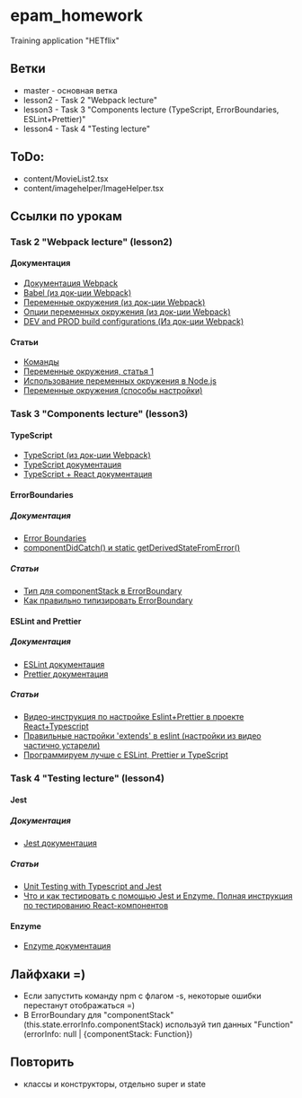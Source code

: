 # epam_homework
Training application "HETflix"
## Ветки
- master - основная ветка
- lesson2 - Task 2 "Webpack lecture"
- lesson3 - Task 3 "Components lecture (TypeScript, ErrorBoundaries, ESLint+Prettier)"
- lesson4 - Task 4 "Testing lecture"
## ToDo:
- content/MovieList2.tsx
- content/imagehelper/ImageHelper.tsx

## Ссылки по урокам
### Task 2 "Webpack lecture" (lesson2)
#### Документация
- [Документация Webpack](https://webpack.js.org/guides/getting-started/)
- [Babel (из док-ции Webpack)](https://webpack.js.org/loaders/babel-loader/#root)
- [Переменные окружения (из док-ции Webpack)](https://webpack.js.org/guides/environment-variables/)
- [Опции переменных окружения (из док-ции Webpack)](https://webpack.js.org/api/cli/#environment-options)
- [DEV and PROD build configurations (Из док-ции Webpack)](https://webpack.js.org/guides/production/)
#### Статьи
- [Команды](https://webpack.js.org/api/cli/#environment-variables)
- [Переменные окружения, статья 1](https://medium.com/@hydrock/переменные-окружения-в-приложении-node-js-e9ca2131e6b6)
- [Использование переменных окружения в Node.js](https://habr.com/ru/company/ruvds/blog/351254/)
- [Переменные окружения (способы настройки)](https://dmitrytinitilov.gitbooks.io/strange-javascript/content/nodejs/environment_variables.html)

### Task 3 "Components lecture" (lesson3)
#### TypeScript
- [TypeScript (из док-ции Webpack)](https://webpack.js.org/guides/typescript/)
- [TypeScript документация](https://www.typescriptlang.org/docs/)
- [TypeScript + React документация](https://www.typescriptlang.org/docs/handbook/react.html)
#### ErrorBoundaries
##### Документация
- [Error Boundaries](https://ru.reactjs.org/docs/error-boundaries.html)
- [componentDidCatch() и static getDerivedStateFromError()](https://ru.reactjs.org/docs/react-component.html#error-handling)
##### Статьи
- [Тип для componentStack в ErrorBoundary](https://question-it.com/questions/3220446/svojstvo-componentstack-ne-suschestvuet-dlja-tipa-stringts)
- [Как правильно типизировать ErrorBoundary](https://stackoverflow.com/questions/63916900/how-to-properly-type-a-react-errorboundary-class-component-in-typescript)
#### ESLint and Prettier
##### Документация
- [ESLint документация](https://eslint.org/)
- [Prettier документация](https://prettier.io/docs/en/index.html)
##### Статьи
- [Видео-инструкция по настройке Eslint+Prettier в проекте React+Typescript](https://www.youtube.com/watch?v=4XAGZHbQx74&t=662s)
- [Правильные настройки 'extends' в eslint (настройки из видео частично устарели)](https://github.com/prettier/eslint-config-prettier/blob/main/CHANGELOG.md#version-800-2021-02-21)
- [Программируем лучше с ESLint, Prettier и TypeScript](https://tproger.ru/translations/setting-up-eslint-and-prettier/)
### Task 4 "Testing lecture" (lesson4)
#### Jest
##### Документация
- [Jest документация](https://jestjs.io/ru/docs/tutorial-react)
##### Статьи
- [Unit Testing with Typescript and Jest](https://dev.to/muhajirdev/unit-testing-with-typescript-and-jest-2gln)
- [Что и как тестировать с помощью Jest и Enzyme. Полная инструкция по тестированию React-компонентов](https://medium.com/devschacht/what-and-how-to-test-with-jest-and-enzyme-full-instruction-on-react-components-testing-d3504f3fbc54)
#### Enzyme
- [Enzyme документация](https://rjzaworski.com/2018/03/testing-with-typescript-react-and-enzyme)
## Лайфхаки =)
- Если запустить команду npm с флагом -s, некоторые ошибки перестанут отображаться =)
- В ErrorBoundary для "componentStack" (this.state.errorInfo.componentStack) используй тип данных "Function" (errorInfo: null | {componentStack: Function})
## Повторить
- классы и конструкторы, отдельно super и state